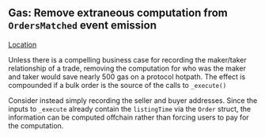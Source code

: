 ## Gas: Remove extraneous computation from `OrdersMatched` event emission

[Location](https://github.com/code-423n4/2022-11-non-fungible/blob/323b7cbf607425dd81da96c0777c8b12e800305d/contracts/Exchange.sol#L274-L275)

Unless there is a compelling business case for recording the maker/taker relationship of a trade, removing the computation for who was the maker and taker would save nearly 500 gas on a protocol hotpath. The effect is compounded if a bulk order is the source of the calls to `_execute()`

Consider instead simply recording the seller and buyer addresses. Since the inputs to `_execute` already contain the `listingTime` via the `Order` struct, the information can be computed offchain rather than forcing users to pay for the computation.